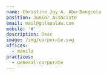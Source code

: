 ```yaml
---
name: Christine Joy A. Abu-Bangcola
position: Junior Associate
email: mail@gulapalaw.com
mobile: '#'
description: Desc
image: /img/corporate.svg
offices:
  - manila
practices:
  - general-corporate
---
```


